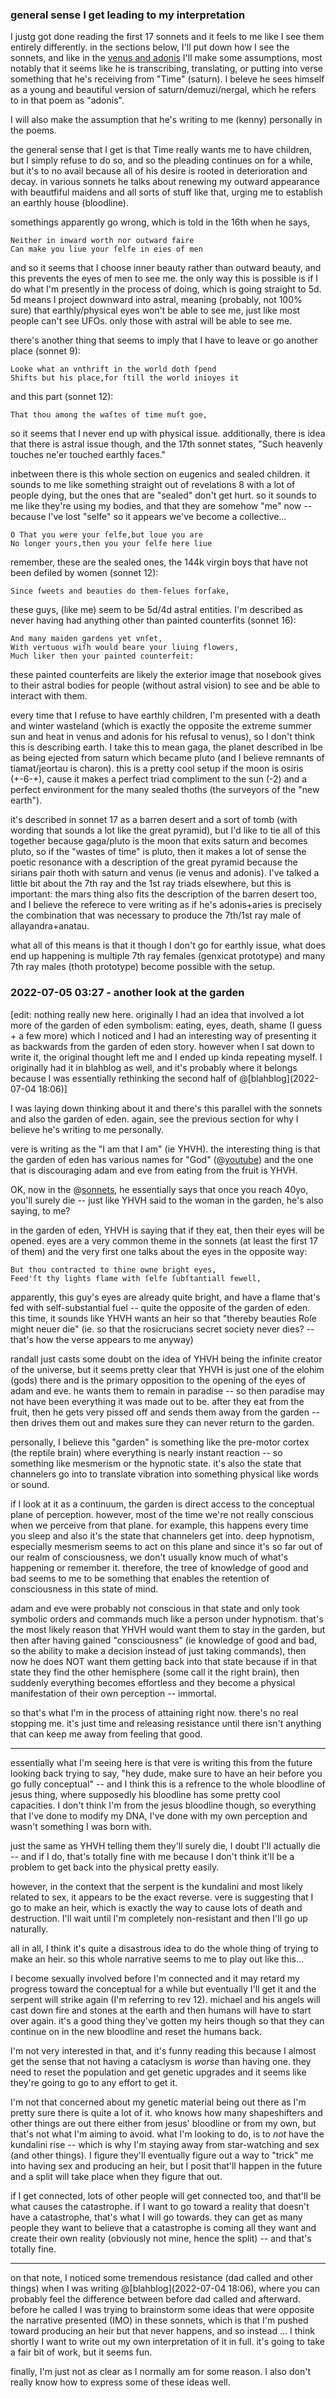 
### general sense I get leading to my interpretation

I justg got done reading the first 17 sonnets and it feels to me like I see them entirely differently. in the sections below, I'll put down how I see the sonnets, and like in the [venus and adonis](/shakespere/venus-and-adonis.md) I'll make some assumptions, most notably that it seems like he is transcribing, translating, or putting into verse something that he's receiving from "Time" (saturn). I beleve he sees himself as a young and beautiful version of saturn/demuzi/nergal, which he refers to in that poem as "adonis".

I will also make the assumption that he's writing to me (kenny) personally in the poems.

the general sense that I get is that Time really wants me to have children, but I simply refuse to do so, and so the pleading continues on for a while, but it's to no avail because all of his desire is rooted in deterioration and decay. in various sonnets he talks about renewing my outward appearance with beautfiful maidens and all sorts of stuff like that, urging me to establish an earthly house (bloodline).

somethings apparently go wrong, which is told in the 16th when he says, 

    Neither in inward worth nor outward faire
    Can make you liue your ſelfe in eies of men
    
and so it seems that I choose inner beauty rather than outward beauty, and this prevents the eyes of men to see me. the only way this is possible is if I do what I'm presently in the process of doing, which is going straight to 5d. 5d means I project downward into astral, meaning (probably, not 100% sure) that earthly/physical eyes won't be able to see me, just like most people can't see UFOs. only those with astral will be able to see me.

there's another thing that seems to imply that I have to leave or go another place (sonnet 9):

    Looke what an vnthrift in the world doth ſpend
    Shifts but his place,for ſtill the world inioyes it

and this part (sonnet 12):

    That thou among the waſtes of time muſt goe,

so it seems that I never end up with physical issue. additionally, there is idea that there is astral issue though, and the 17th sonnet states, "Such heavenly touches ne'er touched earthly faces."

inbetween there is this whole section on eugenics and sealed children. it sounds to me like something straight out of revelations 8 with a lot of people dying, but the ones that are "sealed" don't get hurt. so it sounds to me like they're using my bodies, and that they are somehow "me" now -- because I've lost "selfe" so it appears we've become a collective...

    O That you were your ſelfe,but loue you are
    No longer yours,then you your ſelfe here liue

remember, these are the sealed ones, the 144k virgin boys that have not been defiled by women (sonnet 12):

    Since ſweets and beauties do them-ſelues forſake,

these guys, (like me) seem to be 5d/4d astral entities. I'm described as never having had anything other than painted counterfits (sonnet 16):

    And many maiden gardens yet vnſet,
    With vertuous wiſh would beare your liuing flowers,
    Much liker then your painted counterfeit:

these painted counterfeits are likely the exterior image that nosebook gives to their astral bodies for people (without astral vision) to see and be able to interact with them.

every time that I refuse to have earthly children, I'm presented with a death and winter wasteland (which is exactly the opposite the extreme summer sun and heat in venus and adonis for his refusal to venus), so I don't think this is describing earth. I take this to mean gaga, the planet described in lbe as being ejected from saturn which became pluto (and I believe remnants of tiamat/jeortau is charon). this is a pretty cool setup if the moon is osiris (+-6-+), cause it makes a perfect triad compliment to the sun (-2) and a perfect environment for the many sealed thoths (the surveyors of the "new earth").

it's described in sonnet 17 as a barren desert and a sort of tomb (with wording that sounds a lot like the great pyramid), but I'd like to tie all of this together because gaga/pluto is the moon that exits saturn and becomes pluto, so if the "wastes of time" is pluto, then it makes a lot of sense the poetic resonance with a description of the great pyramid because the sirians pair thoth with saturn and venus (ie venus and adonis). I've talked a little bit about the 7th ray and the 1st ray triads elsewhere, but this is important: the mars thing also fits the description of the barren desert too, and I believe the referece to vere writing as if he's adonis+aries is precisely the combination that was necessary to produce the 7th/1st ray male of allayandra+anatau.

what all of this means is that it though I don't go for earthly issue, what does end up happening is multiple 7th ray females (genxicat prototype) and many 7th ray males (thoth prototype) become possible with the setup.

### 2022-07-05 03:27 - another look at the garden

[edit: nothing really new here. originally I had an idea that involved a lot more of the garden of eden symbolism: eating, eyes, death, shame (I guess + a few more) which I noticed and I had an interesting way of presenting it as backwards from the garden of eden story. however when I sat down to write it, the original thought left me and I ended up kinda repeating myself. I originally had it in blahblog as well, and it's probably where it belongs because I was essentially rethinking the second half of @[blahblog](2022-07-04 18:06)]

I was laying down thinking about it and there's this parallel with the sonnets and also the garden of eden. again, see the previous section for why I believe he's writing to me personally.

vere is writing as the "I am that I am" (ie YHVH). the interesting thing is that the garden of eden has various names for "God" (@[youtube](https://youtu.be/K_x03O1-MHI?t=3196)) and the one that is discouraging adam and eve from eating from the fruit is YHVH.

OK, now in the @[sonnets](sonnet-11), he essentially says that once you reach 40yo, you'll surely die -- just like YHVH said to the woman in the garden, he's also saying, to me?

in the garden of eden, YHVH is saying that if they eat, then their eyes will be opened. eyes are a very common theme in the sonnets (at least the first 17 of them) and the very first one talks about the eyes in the opposite way:

    But thou contracted to thine owne bright eyes,
    Feed'ſt thy lights flame with ſelfe ſubſtantiall fewell,

apparently, this guy's eyes are already quite bright, and have a flame that's fed with self-substantial fuel -- quite the opposite of the garden of eden. this time, it sounds like YHVH wants an heir so that "thereby beauties Roſe might neuer die" (ie. so that the rosicrucians secret society never dies? -- that's how the verse appears to me anyway)

randall just casts some doubt on the idea of YHVH being the infinite creator of the universe, but it seems pretty clear that YHVH is just one of the elohim (gods) there and is the primary opposition to the opening of the eyes of adam and eve. he wants them to remain in paradise -- so then paradise may not have been everything it was made out to be. after they eat from the fruit, then he gets very pissed off and sends them away from the garden -- then drives them out and makes sure they can never return to the garden.

personally, I believe this "garden" is something like the pre-motor cortex (the reptile brain) where everything is nearly instant reaction -- so something like mesmerism or the hypnotic state. it's also the state that channelers go into to translate vibration into something physical like words or sound.

if I look at it as a continuum, the garden is direct access to the conceptual plane of perception. however, most of the time we're not really conscious when we perceive from that plane. for example, this happens every time you sleep and also it's the state that channelers get into. deep hypnotism, especially mesmerism seems to act on this plane and since it's so far out of our realm of consciousness, we don't usually know much of what's happening or remember it. therefore, the tree of knowledge of good and bad seems to me to be something that enables the retention of consciousness in this state of mind.

adam and eve were probably not conscious in that state and only took symbolic orders and commands much like a person under hypnotism. that's the most likely reason that YHVH would want them to stay in the garden, but then after having gained "consciousness" (ie knowledge of good and bad, so the ability to make a decision instead of just taking commands), then now he does NOT want them getting back into that state because if in that state they find the other hemisphere (some call it the right brain), then suddenly everything becomes effortless and they become a physical manifestation of their own perception -- immortal.

so that's what I'm in the process of attaining right now. there's no real stopping me. it's just time and releasing resistance until there isn't anything that can keep me away from feeling that good.

---

essentially what I'm seeing here is that vere is writing this from the future looking back trying to say, "hey dude, make sure to have an heir before you go fully conceptual" -- and I think this is a refrence to the whole bloodline of jesus thing, where supposedly his bloodline has some pretty cool capacities. I don't think I'm from the jesus bloodline though, so everything that I've done to modify my DNA, I've done with my own perception and wasn't something I was born with.

just the same as YHVH telling them they'll surely die, I doubt I'll actually die -- and if I do, that's totally fine with me because I don't think it'll be a problem to get back into the physical pretty easily.

however, in the context that the serpent is the kundalini and most likely related to sex, it appears to be the exact reverse. vere is suggesting that I go to make an heir, which is exactly the way to cause lots of death and destruction. I'll wait until I'm completely non-resistant and then I'll go up naturally.

all in all, I think it's quite a disastrous idea to do the whole thing of trying to make an heir. so this whole narrative seems to me to play out like this...

I become sexually involved before I'm connected and it may retard my progress toward the conceptual for a while but eventually I'll get it and the serpent will strike again (I'm referring to rev 12). michael and his angels will cast down fire and stones at the earth and then humans will have to start over again. it's a good thing they've gotten my heirs though so that they can continue on in the new bloodline and reset the humans back.

I'm not very interested in that, and it's funny reading this because I almost get the sense that not having a cataclysm is *worse* than having one. they need to reset the population and get genetic upgrades and it seems like they're going to go to any effort to get it.

I'm not that concerned about my genetic material being out there as I'm pretty sure there is quite a lot of it. who knows how many shapeshifters and other things are out there either from jesus' bloodline or from my own, but that's not what I'm aiming to avoid. what I'm looking to do, is to *not* have the kundalini rise -- which is why I'm staying away from star-watching and sex (and other things). I figure they'll eventually figure out a way to "trick" me into having sex and producing an heir, but I posit that'll happen in the future and a split will take place when they figure that out.

if I get connected, lots of other people will get connected too, and that'll be what causes the catastrophe. if I want to go toward a reality that doesn't have a catastrophe, that's what I will go towards. they can get as many people they want to believe that a catastrophe is coming all they want and create their own reality (obviously not mine, hence the split) -- and that's totally fine.

---

on that note, I noticed some tremendous resistance (dad called and other things) when I was writing @[blahblog](2022-07-04 18:06), where you can probably feel the difference between before dad called and afterward. before he called I was trying to brainstorm some ideas that were opposite the narrative presented (IMO) in these sonnets, which is that I'm pushed toward producing an heir but that never happens, and so instead ... I think shortly I want to write out my own interpretation of it in full. it's going to take a fair bit of work, but it seems fun.

finally, I'm just not as clear as I normally am for some reason. I also don't really know how to express some of these ideas well.
